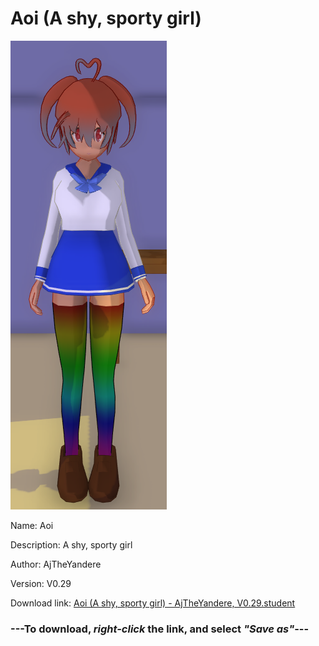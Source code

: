 # Aoi (A shy, sporty girl)

<img src = "https://raw.githubusercontent.com/Arbiter1223/Daigaku-Gurashi-Custom-Students/master/Students/Files/Aoi%20(A%20shy%2C%20sporty%20girl).png">

Name: Aoi

Description: A shy, sporty girl

Author: AjTheYandere

Version: V0.29

Download link: <a href="https://raw.githubusercontent.com/Arbiter1223/Daigaku-Gurashi-Custom-Students/master/Students/Files/Aoi%20(A%20shy%2C%20sporty%20girl)%20-%20AjTheYandere%2C%20V0.29.student">Aoi (A shy, sporty girl) - AjTheYandere, V0.29.student</a>

### ---**To download, _right-click_ the link, and select _"Save as"_**---

